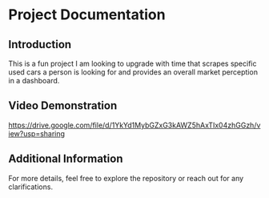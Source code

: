 # Project Documentation

## Introduction

This is a fun project I am looking to upgrade with time that scrapes specific used cars a person is looking for and provides an overall market perception in a dashboard.

## Video Demonstration

https://drive.google.com/file/d/1YkYd1MybGZxG3kAWZ5hAxTIx04zhGGzh/view?usp=sharing

## Additional Information

For more details, feel free to explore the repository or reach out for any clarifications.
